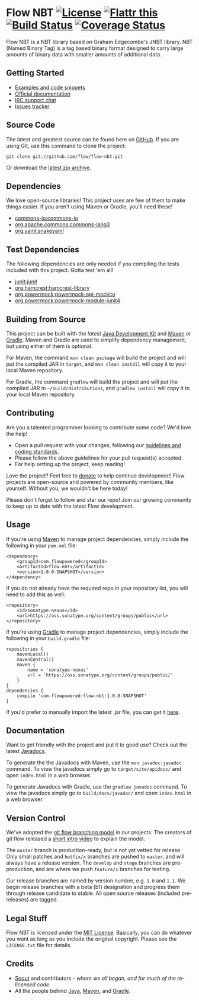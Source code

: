 # Flow NBT [![License](http://img.shields.io/badge/license-MIT-lightgrey.svg?style=flat)][License] [![Flattr this](http://img.shields.io/badge/flattr-donate-lightgrey.svg?style=flat)][Donate] [![Build Status](http://img.shields.io/travis/flow/flow-nbt/master.svg?style=flat)](https://travis-ci.org/flow/flow-nbt) [![Coverage Status](http://img.shields.io/coveralls/flow/flow-nbt/master.svg?style=flat)](https://coveralls.io/r/flow/flow-nbt)

Flow NBT is a NBT library based on Graham Edgecombe's JNBT library. NBT (Named Binary Tag) is a tag based binary format designed to carry large amounts of binary data with smaller amounts of additional data.

## Getting Started
* [Examples and code snippets](https://github.com/flow/examples/tree/master/nbt)
* [Official documentation](#documentation)
* [IRC support chat](http://kiwiirc.com/client/irc.esper.net/flow)
* [Issues tracker](https://github.com/flow/flow-nbt/issues)

## Source Code
The latest and greatest source can be found here on [GitHub](https://github.com/flow/flow-nbt). If you are using Git, use this command to clone the project:

    git clone git://github.com/flow/flow-nbt.git

Or download the [latest zip archive](https://github.com/flow/flow-nbt/archive/master.zip).

## Dependencies
We love open-source libraries! This project uses are few of them to make things easier. If you aren't using Maven or Gradle, you'll need these!
* [commons-io:commons-io](https://oss.sonatype.org/#nexus-search;gav~commons-io~commons-io~~~)
* [org.apache.commons:commons-lang3](https://oss.sonatype.org/#nexus-search;gav~org.apache~commons-lang3~~~)
* [org.yaml:snakeyaml](https://oss.sonatype.org/#nexus-search;gav~org.yaml~snakeyaml~~~)

## Test Dependencies
The following dependencies are only needed if you compiling the tests included with this project. Gotta test 'em all!
* [junit:junit](https://oss.sonatype.org/#nexus-search;gav~junit~junit~~~)
* [org.hamcrest:hamcrest-library](https://oss.sonatype.org/#nexus-search;gav~org.hamcrest~hamcrest-library~~~)
* [org.powermock:powermock-api-mockito](https://oss.sonatype.org/#nexus-search;gav~org.powermock~powermock-api-mockito~~~)
* [org.powermock:powermock-module-junit4](https://oss.sonatype.org/#nexus-search;gav~org.powermock~powermock-module-junit4~~~)

## Building from Source
This project can be built with the _latest_ [Java Development Kit](http://oracle.com/technetwork/java/javase/downloads) and [Maven](http://maven.apache.org/) or [Gradle](http://www.gradle.org/). Maven and Gradle are used to simplify dependency management, but using either of them is optional.

For Maven, the command `mvn clean package` will build the project and will put the compiled JAR in `target`, and `mvn clean install` will copy it to your local Maven repository.

For Gradle, the command `gradlew` will build the project and will put the compiled JAR in `~/build/distributions`, and `gradlew install` will copy it to your local Maven repository.

## Contributing
Are you a talented programmer looking to contribute some code? We'd love the help!

* Open a pull request with your changes, following our [guidelines and coding standards](CONTRIBUTING.md).
* Please follow the above guidelines for your pull request(s) accepted.
* For help setting up the project, keep reading!

Love the project? Feel free to [donate] to help continue development! Flow projects are open-source and powered by community members, like yourself. Without you, we wouldn't be here today!

Please don't forget to follow and star our repo! Join our growing community to keep up to date with the latest Flow development.

## Usage
If you're using [Maven](http://maven.apache.org/download.html) to manage project dependencies, simply include the following in your `pom.xml` file:

    <dependency>
        <groupId>com.flowpowered</groupId>
        <artifactId>flow-nbt</artifactId>
        <version>1.0.0-SNAPSHOT</version>
    </dependency>

If you do not already have the required repo in your repository list, you will need to add this as well:

    <repository>
        <id>sonatype-nexus</id>
        <url>https://oss.sonatype.org/content/groups/public</url>
    </repository>

If you're using [Gradle](http://www.gradle.org/) to manage project dependencies, simply include the following in your `build.gradle` file:

    repositories {
        mavenLocal()
        mavenCentral()
        maven {
            name = 'sonatype-nexus'
            url = 'https://oss.sonatype.org/content/groups/public/'
        }
    }
    dependencies {
        compile 'com.flowpowered:flow-nbt:1.0.0-SNAPSHOT'
    }

If you'd prefer to manually import the latest .jar file, you can get it [here](https://github.com/flow/flow-nbt/releases).

## Documentation
Want to get friendly with the project and put it to good use? Check out the latest [Javadocs](http://nbt.flowpowered.com/).

To generate the the Javadocs with Maven, use the `mvn javadoc:javadoc` command. To view the javadocs simply go to `target/site/apidocs/` and open `index.html` in a web browser.

To generate Javadocs with Gradle, use the `gradlew javadoc` command. To view the javadocs simply go to `build/docs/javadoc/` and open `index.html` in a web browser.

## Version Control
We've adopted the [git flow branching model](http://nvie.com/posts/a-successful-git-branching-model/) in our projects. The creators of git flow released a [short intro video](http://vimeo.com/16018419) to explain the model.

The `master` branch is production-ready, but is not yet vetted for release. Only small patches and `hotfix/x` branches are pushed to `master`, and will always have a release version. The `develop` and `stage` branches are pre-production, and are where we push `feature/x` branches for testing.

Our release branches are named by version number, e.g. `1.0` and `1.1`. We begin release branches with a beta (b1) designation and progress them through release candidate to stable. All open source releases (included pre-releases) are tagged.

## Legal Stuff
Flow NBT is licensed under the [MIT License][License]. Basically, you can do whatever you want as long as you include the original copyright. Please see the `LICENSE.txt` file for details.

## Credits
* [Spout](https://spout.org/) and contributors - *where we all began, and for much of the re-licensed code.*
* All the people behind [Java](http://www.oracle.com/technetwork/java/index.html), [Maven](http://maven.apache.org/), and [Gradle](http://www.gradle.org/).

[Donate]: https://flattr.com/submit/auto?user_id=spout&url=https://github.com/flow/flow-nbt&title=Flow+NBT&language=Java&tags=github&category=software
[License]: https://tldrlegal.com/license/mit-license
